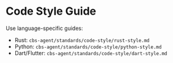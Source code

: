 # Code Style Guide

Use language-specific guides:

- Rust: `cbs-agent/standards/code-style/rust-style.md`
- Python: `cbs-agent/standards/code-style/python-style.md`
- Dart/Flutter: `cbs-agent/standards/code-style/dart-style.md`
